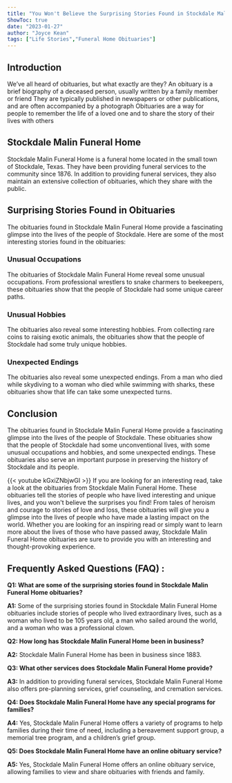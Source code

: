 ```yaml
---
title: "You Won't Believe the Surprising Stories Found in Stockdale Malin Funeral Home Obituaries!"
ShowToc: true 
date: "2023-01-27"
author: "Joyce Kean" 
tags: ["Life Stories","Funeral Home Obituaries"]
---
```

## Introduction

We’ve all heard of obituaries, but what exactly are they? An obituary is a brief biography of a deceased person, usually written by a family member or friend They are typically published in newspapers or other publications, and are often accompanied by a photograph Obituaries are a way for people to remember the life of a loved one and to share the story of their lives with others

## Stockdale Malin Funeral Home

Stockdale Malin Funeral Home is a funeral home located in the small town of Stockdale, Texas. They have been providing funeral services to the community since 1876. In addition to providing funeral services, they also maintain an extensive collection of obituaries, which they share with the public.

## Surprising Stories Found in Obituaries

The obituaries found in Stockdale Malin Funeral Home provide a fascinating glimpse into the lives of the people of Stockdale. Here are some of the most interesting stories found in the obituaries:

### Unusual Occupations

The obituaries of Stockdale Malin Funeral Home reveal some unusual occupations. From professional wrestlers to snake charmers to beekeepers, these obituaries show that the people of Stockdale had some unique career paths.

### Unusual Hobbies

The obituaries also reveal some interesting hobbies. From collecting rare coins to raising exotic animals, the obituaries show that the people of Stockdale had some truly unique hobbies.

### Unexpected Endings

The obituaries also reveal some unexpected endings. From a man who died while skydiving to a woman who died while swimming with sharks, these obituaries show that life can take some unexpected turns.

## Conclusion

The obituaries found in Stockdale Malin Funeral Home provide a fascinating glimpse into the lives of the people of Stockdale. These obituaries show that the people of Stockdale had some unconventional lives, with some unusual occupations and hobbies, and some unexpected endings. These obituaries also serve an important purpose in preserving the history of Stockdale and its people.

{{< youtube kGxiZNbjwGI >}} 
If you are looking for an interesting read, take a look at the obituaries from Stockdale Malin Funeral Home. These obituaries tell the stories of people who have lived interesting and unique lives, and you won't believe the surprises you find! From tales of heroism and courage to stories of love and loss, these obituaries will give you a glimpse into the lives of people who have made a lasting impact on the world. Whether you are looking for an inspiring read or simply want to learn more about the lives of those who have passed away, Stockdale Malin Funeral Home obituaries are sure to provide you with an interesting and thought-provoking experience.

## Frequently Asked Questions (FAQ) :
**Q1: What are some of the surprising stories found in Stockdale Malin Funeral Home obituaries?**

**A1:** Some of the surprising stories found in Stockdale Malin Funeral Home obituaries include stories of people who lived extraordinary lives, such as a woman who lived to be 105 years old, a man who sailed around the world, and a woman who was a professional clown.

**Q2: How long has Stockdale Malin Funeral Home been in business?**

**A2:** Stockdale Malin Funeral Home has been in business since 1883.

**Q3: What other services does Stockdale Malin Funeral Home provide?**

**A3:** In addition to providing funeral services, Stockdale Malin Funeral Home also offers pre-planning services, grief counseling, and cremation services.

**Q4: Does Stockdale Malin Funeral Home have any special programs for families?**

**A4:** Yes, Stockdale Malin Funeral Home offers a variety of programs to help families during their time of need, including a bereavement support group, a memorial tree program, and a children’s grief group.

**Q5: Does Stockdale Malin Funeral Home have an online obituary service?**

**A5:** Yes, Stockdale Malin Funeral Home offers an online obituary service, allowing families to view and share obituaries with friends and family.



